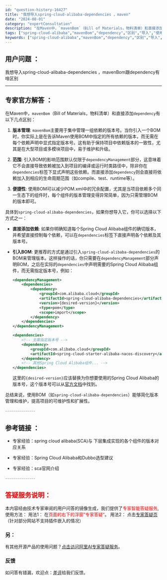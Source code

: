 ```yaml
---
id: "question-history-16427"
title: "我想导入spring-cloud-alibaba-dependencies ，maven"
date: "2024-08-01"
category: "expertConsultation"
description: "在Maven中，`mavenBom`（Bill of Materials，物料清单）和直接添加`dependency`有以下几点区别：1. **版本管理**: `mavenBom`主要用于集中管理一组依赖的版本号。当你引入一个BOM时，你实际上是在告诉Maven使用BOM中指定的所有依赖的版本，而无"
tags: ["spring-cloud-alibaba","mavenBom","dependency","区别","导入","使用"]
keywords: ["spring-cloud-alibaba","mavenBom","dependency","区别","导入","使用"]
---
```


## 用户问题 ： 
 我想导入spring-cloud-alibaba-dependencies ，mavenBom跟dependency有啥区别  

---------------
## 专家官方解答 ：

在Maven中，`mavenBom`（Bill of Materials，物料清单）和直接添加`dependency`有以下几点区别：

1. **版本管理**: `mavenBom`主要用于集中管理一组依赖的版本号。当你引入一个BOM时，你实际上是在告诉Maven使用BOM中指定的所有依赖的版本，而无需在每个依赖声明中显式指定版本号。这有助于保持项目中依赖版本的一致性，尤其是在大型项目或多模块项目中，易于维护和升级。

2. **范围**: 引入BOM的影响范围默认仅限于`dependencyManagement`部分，这意味着它不会直接导致依赖被加入到项目的编译或运行时类路径中，除非你在`dependencies`标签下显式声明这些依赖。而直接添加`dependency`则会直接将依赖加入到相应的生命周期范围（如compile、test、runtime等）。

3. **便捷性**: 使用BOM可以减少POM.xml中的冗余配置，尤其是当项目依赖多个同一生态下的组件时，每个组件的版本管理变得异常简单，因为只需管理BOM的版本即可。

具体到`spring-cloud-alibaba-dependencies`，如果你想导入它，你可以选择以下方式之一：

- **直接添加依赖**:
  如果你明确知道每个Spring Cloud Alibaba组件的确切版本，并希望直接控制每个依赖，可以在`dependencies`标签下直接声明各个依赖及其版本号。

- **引入BOM**:
  更推荐的方式是通过引入`spring-cloud-alibaba-dependencies`的BOM来管理版本。这样操作的话，你只需要在`dependencyManagement`部分声明BOM，之后在实际的`dependencies`中声明需要的Spring Cloud Alibaba组件，而无需指定版本号，例如：
  ```xml
  <dependencyManagement>
      <dependencies>
          <dependency>
              <groupId>com.alibaba.cloud</groupId>
              <artifactId>spring-cloud-alibaba-dependencies</artifactId>
              <version>{desired-version}</version>
              <type>pom</type>
              <scope>import</scope>
          </dependency>
      </dependencies>
  </dependencyManagement>

  <dependencies>
      <!-- 无需指定版本号 -->
      <dependency>
          <groupId>com.alibaba.cloud</groupId>
          <artifactId>spring-cloud-starter-alibaba-nacos-discovery</artifactId>
      </dependency>
      <!-- 其他Spring Cloud Alibaba组件... -->
  </dependencies>
  ```
  
  这里的`{desired-version}`应该替换为你想要使用的Spring Cloud Alibaba的版本号，这个版本号可以从[官方文档](https://sca.aliyun.com/docs/2023/overview/version-explain/)中找到。

总结来说，使用BOM（如`spring-cloud-alibaba-dependencies`）能够简化版本管理和维护，提高项目的可维护性和扩展性。


<font color="#949494">---------------</font> 


## 参考链接 ：

* 专家经验：spring cloud alibaba(SCA)与 下层集成实现的各个组件的版本对应关系 
 
 * 专家经验：Spring Cloud Alibaba和Dubbo选型建议 
 
 * 专家经验：sca官网介绍 


 <font color="#949494">---------------</font> 
 


## <font color="#FF0000">答疑服务说明：</font> 

本内容经由技术专家审阅的用户问答的镜像生成，我们提供了<font color="#FF0000">专家智能答疑服务</font>,使用方法：
用法1： 在<font color="#FF0000">页面的右下的浮窗”专家答疑“</font>。
用法2： 点击[专家答疑页](https://answer.opensource.alibaba.com/docs/intro)（针对部分网站不支持插件嵌入的情况）
### 另：


有其他开源产品的使用问题？[点击访问阿里AI专家答疑服务](https://answer.opensource.alibaba.com/docs/intro)。
### 反馈
如问答有错漏，欢迎点：[差评](https://ai.nacos.io/user/feedbackByEnhancerGradePOJOID?enhancerGradePOJOId=16433)给我们反馈。
